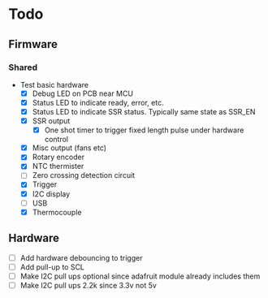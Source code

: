 # Todo

## Firmware

### Shared
- Test basic hardware
    - [x] Debug LED on PCB near MCU
    - [x] Status LED to indicate ready, error, etc.
    - [x] Status LED to indicate SSR status. Typically same state as SSR_EN
    - [x] SSR output
        - [x] One shot timer to trigger fixed length pulse under hardware control
    - [x] Misc output (fans etc)
    - [x] Rotary encoder
    - [x] NTC thermister
    - [ ] Zero crossing detection circuit
    - [x] Trigger
    - [x] I2C display
    - [ ] USB
    - [x] Thermocouple

## Hardware
- [ ] Add hardware debouncing to trigger
- [ ] Add pull-up to SCL
- [ ] Make I2C pull ups optional since adafruit module already includes them
- [ ] Make I2C pull ups 2.2k since 3.3v not 5v
